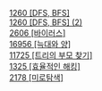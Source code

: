 
<a href="https://github.com/aldrn29/Algorithm/blob/master/Beakjoon/DFS%2C%20BFS/1260%20%5BDFS%2C%20BFS%5D.py">1260 [DFS, BFS]</a>   
<a href="https://github.com/aldrn29/Algorithm/blob/master/Beakjoon/DFS%2C%20BFS/1260%20%5BDFS%2C%20BFS%5D(2).py">1260 [DFS, BFS] (2)</a>  
<a href="https://github.com/aldrn29/Algorithm/blob/master/Beakjoon/DFS%2C%20BFS/2606%20%5B%EB%B0%94%EC%9D%B4%EB%9F%AC%EC%8A%A4%5D.py">2606 [바이러스]</a>  
<a href="https://github.com/aldrn29/Algorithm/blob/master/Beakjoon/16956%20%5B%EB%8A%91%EB%8C%80%EC%99%80%20%EC%96%91%5D.py">16956 [늑대와 양]</a>  
<a href="https://github.com/aldrn29/Algorithm/blob/master/Beakjoon/Tree/11725%20%5B%ED%8A%B8%EB%A6%AC%EC%9D%98%20%EB%B6%80%EB%AA%A8%20%EC%B0%BE%EA%B8%B0%5D.py">11725 [트리의 부모 찾기]</a>  
<a href="https://github.com/aldrn29/Algorithm/blob/master/Beakjoon/DFS%2C%20BFS/1325%20%5B%ED%9A%A8%EC%9C%A8%EC%A0%81%EC%9D%B8%20%ED%95%B4%ED%82%B9%5D.py">1325 [효율적인 해킹]</a>  
<a href="">2178 [미로탐색]</a>  